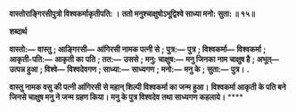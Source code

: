 **वास्तोराङ्गिरसीपुत्रो विश्वकर्माकृतीपति: ।** **ततो मनुश्चाक्षुषोऽभूद्विश्वे साध्या मनो: सुता: ॥ १५॥** 

**शब्दार्थ** 

**वास्तो:—** **वास्तु** **; आङ्गिरसी—** **आंगिरसी नामक पत्नी से** **; पुत्र:—** **पुत्र** **; विश्वकर्मा—** **विश्वकर्मा** **; आकृती-पति:—** **आकृती का** **पति** **; तत:—** **उससे** **; मनु: चाक्षुष:—** **मनु जिनका नाम चाक्षुष है** **; अभूत्—** **उत्पन्न हुआ** **; विश्वे—** **विश्वदेवगण** **; साध्या:—** **साध्यगण** **; मनो:—** **मनु के** **; सुता:—** **पुत्र।** **.** 

**वास्तु नामक वसु की पत्नी आंगिरसी से महान् शिल्पी विश्वकर्मा का जन्म हुआ।** **विश्वकर्मा आकृती के पति बने जिनसे चाक्षुष मनु ने जन्म ग्रहण किया। मनु के पुत्र विश्वदेव** **तथा साध्यगण कहलाये।** **** 